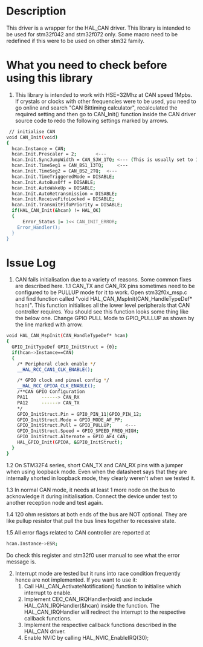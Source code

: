 # Description

This driver is a wrapper for the HAL_CAN driver.
This library is intended to be used for stm32f042 and stm32f072 only.
Some macro need to be redefined if this were to be used on other stm32 family.

# What you need to check before using this library

1. This library is intended to work with HSE=32Mhz at CAN speed 1Mpbs. If crystals or clocks with other frequencies were to be used, you need to go online and search "CAN Bittiming calculator", recalculated the required setting and then go to CAN_Init() function inside the CAN driver source code to redo the following settings marked by arrows.
```bash
 // initialise CAN
void CAN_Init(void)
{
  hcan.Instance = CAN;
  hcan.Init.Prescaler = 2;		 <---
  hcan.Init.SyncJumpWidth = CAN_SJW_1TQ; <--- (This is usually set to 1)
  hcan.Init.TimeSeg1 = CAN_BS1_13TQ;     <---
  hcan.Init.TimeSeg2 = CAN_BS2_2TQ;	 <---
  hcan.Init.TimeTriggeredMode = DISABLE;
  hcan.Init.AutoBusOff = DISABLE;
  hcan.Init.AutoWakeUp = DISABLE;
  hcan.Init.AutoRetransmission = DISABLE;
  hcan.Init.ReceiveFifoLocked = DISABLE;
  hcan.Init.TransmitFifoPriority = DISABLE;
  if(HAL_CAN_Init(&hcan) != HAL_OK)
  {
	  Error_Status |= 1<< CAN_INIT_ERROR;
    Error_Handler();
  }
}
```

# Issue Log

1. CAN fails initialisation due to a variety of reasons. Some common fixes are described here.
1.1 CAN_TX and CAN_RX pins sometimes need to be configured to be PULLUP mode for it to work. Open stm32f0x_msp.c and find function called "void HAL_CAN_MspInit(CAN_HandleTypeDef* hcan)". This function initialises all the lower level peripherals that CAN controller requires. You should see this function looks some thing like the below one. Change GPIO PULL Mode to GPIO_PULLUP as shown by the line marked with arrow.
```bash
void HAL_CAN_MspInit(CAN_HandleTypeDef* hcan)
{
  GPIO_InitTypeDef GPIO_InitStruct = {0};
  if(hcan->Instance==CAN)
  {
    /* Peripheral clock enable */
    __HAL_RCC_CAN1_CLK_ENABLE();

    /* GPIO clock and pinsel config */
    __HAL_RCC_GPIOA_CLK_ENABLE();
    /**CAN GPIO Configuration
    PA11     ------> CAN_RX
    PA12     ------> CAN_TX
    */
    GPIO_InitStruct.Pin = GPIO_PIN_11|GPIO_PIN_12;
    GPIO_InitStruct.Mode = GPIO_MODE_AF_PP;
    GPIO_InitStruct.Pull = GPIO_PULLUP;		<---
    GPIO_InitStruct.Speed = GPIO_SPEED_FREQ_HIGH;
    GPIO_InitStruct.Alternate = GPIO_AF4_CAN;
    HAL_GPIO_Init(GPIOA, &GPIO_InitStruct);
  }
}
```

1.2 On STM32F4 series, short CAN_TX and CAN_RX pins with a jumper when using loopback mode. Even when the datasheet says that they are internally shorted in loopback mode, they clearly weren't when we tested it.

1.3 In normal CAN mode, it needs at least 1 more node on the bus to acknowledge it during initialisation. Connect the device under test to another reception node and test again.

1.4 120 ohm resistors at both ends of the bus are NOT optional. They are like pullup resistor that pull the bus lines together to recessive state.

1.5 All error flags related to CAN controller are reported at 
	
```bash
hcan.Instance->ESR;
```
Do check this register and stm32f0 user manual to see what the error message is.

2. Interrupt mode are tested but it runs into race condition frequently hence are not implemented. If you want to use it:
	1. Call HAL_CAN_ActivateNotification() function to initialise which interrupt to enable.
	2. Implement CEC_CAN_IRQHandler(void) and include HAL_CAN_IRQHandler(&hcan) inside the function. The HAL_CAN_IRQHandler will redirect the interrupt to the respective callback functions.
	3. Implement the respective callback functions described in the HAL_CAN driver.
	4. Enable NVIC by calling HAL_NVIC_EnableIRQ(30);
 




